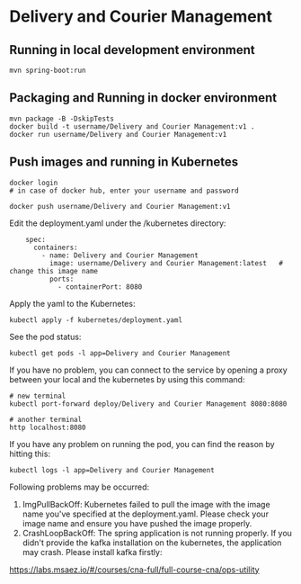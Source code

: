 # Delivery and Courier Management

## Running in local development environment

```
mvn spring-boot:run
```

## Packaging and Running in docker environment

```
mvn package -B -DskipTests
docker build -t username/Delivery and Courier Management:v1 .
docker run username/Delivery and Courier Management:v1
```

## Push images and running in Kubernetes

```
docker login 
# in case of docker hub, enter your username and password

docker push username/Delivery and Courier Management:v1
```

Edit the deployment.yaml under the /kubernetes directory:
```
    spec:
      containers:
        - name: Delivery and Courier Management
          image: username/Delivery and Courier Management:latest   # change this image name
          ports:
            - containerPort: 8080

```

Apply the yaml to the Kubernetes:
```
kubectl apply -f kubernetes/deployment.yaml
```

See the pod status:
```
kubectl get pods -l app=Delivery and Courier Management
```

If you have no problem, you can connect to the service by opening a proxy between your local and the kubernetes by using this command:
```
# new terminal
kubectl port-forward deploy/Delivery and Courier Management 8080:8080

# another terminal
http localhost:8080
```

If you have any problem on running the pod, you can find the reason by hitting this:
```
kubectl logs -l app=Delivery and Courier Management
```

Following problems may be occurred:

1. ImgPullBackOff:  Kubernetes failed to pull the image with the image name you've specified at the deployment.yaml. Please check your image name and ensure you have pushed the image properly.
1. CrashLoopBackOff: The spring application is not running properly. If you didn't provide the kafka installation on the kubernetes, the application may crash. Please install kafka firstly:

https://labs.msaez.io/#/courses/cna-full/full-course-cna/ops-utility


